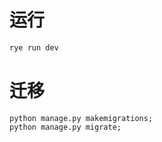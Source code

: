 # 运行
```bash
rye run dev
```

# 迁移
```shell
python manage.py makemigrations;
python manage.py migrate;
```
